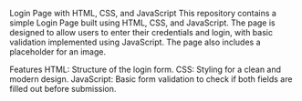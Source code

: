 Login Page with HTML, CSS, and JavaScript
This repository contains a simple Login Page built using HTML, CSS, and JavaScript. The page is designed to allow users to enter their credentials and login, with basic validation implemented using JavaScript. The page also includes a placeholder for an image.

Features
HTML: Structure of the login form.
CSS: Styling for a clean and modern design.
JavaScript: Basic form validation to check if both fields are filled out before submission.
